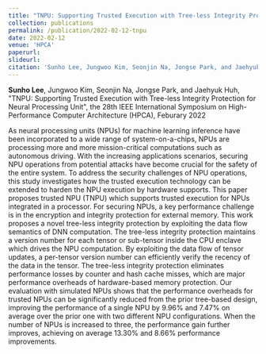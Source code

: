 ```yaml
---
title: "TNPU: Supporting Trusted Execution with Tree-less Integrity Protection for Neural Processing Unit"
collection: publications
permalink: /publication/2022-02-12-tnpu
date: 2022-02-12
venue: 'HPCA'
paperurl:
slideurl:
citation: 'Sunho Lee, Jungwoo Kim, Seonjin Na, Jongse Park, and Jaehyuk Huh, &quot;TNPU: Supporting Trusted Execution with Tree-less Integrity Protection for Neural Processing Unit&quot;, the 28th IEEE International Symposium on High-Performance Computer Architecture (HPCA), Feburary 2022'
---
```

**Sunho Lee**, Jungwoo Kim, Seonjin Na, Jongse Park, and Jaehyuk Huh, &quot;TNPU: Supporting Trusted Execution with Tree-less Integrity Protection for Neural Processing Unit&quot;, the 28th IEEE International Symposium on High-Performance Computer Architecture (HPCA), Feburary 2022

<!--[Paper](http://myshlee417.github.io/files/tnpu_hpca_2022.pdf) [Slide](http://myshlee417.github.io/files/tnpu_slide_hpca_2022.pdf)-->

As neural processing units (NPUs) for machine learning inference have been incorporated to a wide range of system-on-a-chips, NPUs are processing more and more mission-critical computations such as autonomous driving. With the increasing applications scenarios, securing NPU operations from potential attacks have become crucial for the safety of the entire system. To address the security challenges of NPU operations, this study investigates how the trusted execution technology can be extended to harden the NPU execution by hardware supports. This paper proposes trusted NPU (TNPU) which supports trusted execution for NPUs integrated in a processor. For securing NPUs, a key performance challenge is in the encryption and integrity protection for external memory. This work proposes a novel tree-less integrity protection by exploiting the data flow semantics of DNN computation. The tree-less integrity protection maintains a version number for each tensor or sub-tensor inside the CPU enclave which drives the NPU computation. By exploiting the data flow of tensor updates, a per-tensor version number can efficiently verify the recency of the data in the tensor. The tree-less integrity protection eliminates performance losses by counter and hash cache misses, which are major performance overheads of hardware-based memory protection. Our evaluation with simulated NPUs shows that the performance overheads for trusted NPUs can be significantly reduced from the prior tree-based design, improving the performance of a single NPU by 9.96% and 7.47% on average over the prior one with two different NPU configurations. When the number of NPUs is increased to three, the performance gain further improves, achieving on average 13.30% and 8.66% performance improvements.

